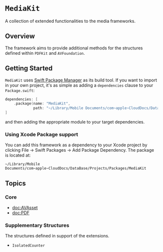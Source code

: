 # ``MediaKit``

A collection of extended functionalities to the media frameworks. 

## Overview

The framework aims to provide additional methods for the structures defined within `PDFKit` and `AVFoundation`.


## Getting Started

`MediaKit` uses [Swift Package Manager](https://www.swift.org/documentation/package-manager/) as its build tool. If you want to import in your own project, it's as simple as adding a `dependencies` clause to your `Package.swift`:
```swift
dependencies: [
    .package(name: "MediaKit", 
             path: "~/Library/Mobile Documents/com~apple~CloudDocs/DataBase/Projects/Packages/MediaKit")
]
```
and then adding the appropriate module to your target dependencies.

### Using Xcode Package support

You can add this framework as a dependency to your Xcode project by clicking File -> Swift Packages -> Add Package Dependency. The package is located at:
```
~/Library/Mobile Documents/com~apple~CloudDocs/DataBase/Projects/Packages/MediaKit
```


## Topics

### Core

- <doc:AVAsset>
- <doc:PDF>

### Supplementary Structures

The structures defined in support of the extensions.

- ``IsolatedCounter``
